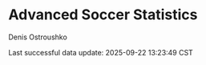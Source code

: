 # Advanced Soccer Statistics
Denis Ostroushko

<!-- gfm -->

Last successful data update: 2025-09-22 13:23:49 CST
